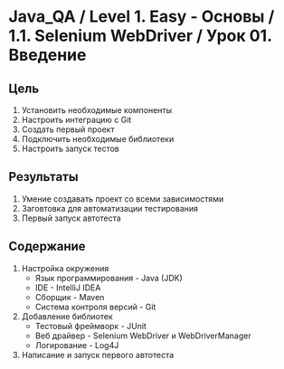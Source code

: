 # Java_QA / Level 1. Easy - Основы / 1.1. Selenium WebDriver / Урок 01. Введение

## Цель
1. Установить необходимые компоненты
2. Настроить интеграцию с Git
3. Создать первый проект
4. Подключить необходимые библиотеки
5. Настроить запуск тестов

## Результаты 

1. Умение создавать проект со всеми зависимостями
2. Заговтовка для автоматизации тестирования
3. Первый запуск автотеста

## Содержание
1. Настройка окружения
    * Язык программирования - Java (JDK)
    * IDE - IntelliJ IDEA
    * Сборщик - Maven
    * Система контроля версий - Git
2. Добавление библиотек
    * Тестовый фреймворк - JUnit
    * Веб драйвер - Selenium WebDriver и WebDriverManager
    * Логирование - Log4J
3. Написание и запуск первого автотеста